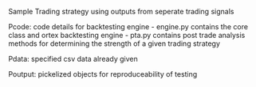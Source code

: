 Sample Trading strategy using outputs from seperate trading signals

Pcode: code details for backtesting engine
    - engine.py contains the core class and ortex backtesting engine
    - pta.py contains post trade analysis methods for determining the strength of a given trading strategy

Pdata: specified csv data already given

Poutput: pickelized objects for reproduceability of testing 
